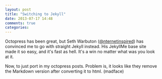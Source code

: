 ```yaml
---
layout: post
title: "Switching to Jekyll"
date: 2013-07-17 14:48
comments: true
categories: 
---
```


Octopress has been great, but Seth Warbuton ([@nternetinspired](http://twitter.com/nternetinspired)) has convinced me to go with straight Jekyll instead. His JekyllMe base site made it so easy, and it's fast as hell. It's a win no matter what was you look at it.

Now, to just port in my octopress posts. Problem is, it looks like they remove the Markdown version after converting it to html. (madface)
